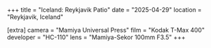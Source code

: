 +++
title =  "Iceland: Reykjavik Patio"
date =  "2025-04-29"
location = "Reykjavik, Iceland"

[extra]
camera =  "Mamiya Universal Press"
film =  "Kodak T-Max 400"
developer =  "HC-110"
lens = "Mamiya-Sekor 100mm F3.5"
+++
